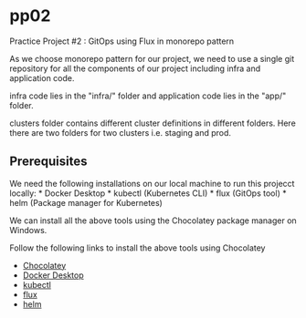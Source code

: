 # pp02
Practice Project #2 : GitOps using Flux in monorepo pattern

As we choose monorepo pattern for our project, we need to use a single git repository for all the components of our project including infra and application code. 

infra code lies in the "infra/" folder and application code lies in the "app/" folder. 

clusters folder contains different cluster definitions in different folders. Here there are two folders for two clusters i.e. staging and prod.

## Prerequisites
We need the following installations on our local machine to run this projecct locally:
    * Docker Desktop
    * kubectl (Kubernetes CLI)
    * flux (GitOps tool)
    * helm (Package manager for Kubernetes)

We can install all the above tools using the Chocolatey package manager on Windows.

Follow the following links to install the above tools using Chocolatey
   
 -  [Chocolatey](https://chocolatey.org/install)
 -  [Docker Desktop](https://chocolatey.org/packages/docker-desktop)
 -  [kubectl](https://kubernetes.io/docs/tasks/tools/install-kubectl-windows/#install-kubectl-binary-using-chocolatey-on-windows)
 -  [flux](https://community.chocolatey.org/packages/flux)
 -  [helm](https://community.chocolatey.org/packages/helm)



